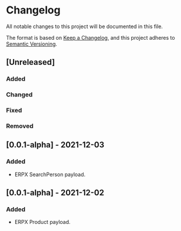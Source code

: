 # Changelog

All notable changes to this project will be documented in this file.

The format is based on [Keep a Changelog](https://keepachangelog.com/en/1.0.0/),
and this project adheres to [Semantic Versioning](https://semver.org/spec/v2.0.0.html).

## [Unreleased]

### Added

### Changed

### Fixed

### Removed

## [0.0.1-alpha] - 2021-12-03

### Added

- ERPX SearchPerson payload.

## [0.0.1-alpha] - 2021-12-02

### Added

- ERPX Product payload.

